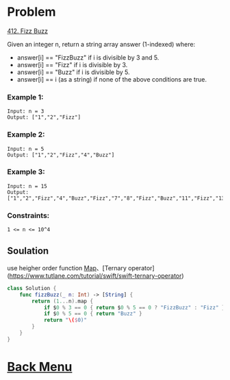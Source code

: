 # Problem
[412. Fizz Buzz](https://leetcode.com/problems/fizz-buzz/)

Given an integer n, return a string array answer (1-indexed) where:

- answer[i] == "FizzBuzz" if i is divisible by 3 and 5.
- answer[i] == "Fizz" if i is divisible by 3.
- answer[i] == "Buzz" if i is divisible by 5.
- answer[i] == i (as a string) if none of the above conditions are true.

### Example 1:
```
Input: n = 3
Output: ["1","2","Fizz"]
```

### Example 2:
```
Input: n = 5
Output: ["1","2","Fizz","4","Buzz"]
```

### Example 3:
```
Input: n = 15
Output: ["1","2","Fizz","4","Buzz","Fizz","7","8","Fizz","Buzz","11","Fizz","13","14","FizzBuzz"]
 ```

### Constraints:
```
1 <= n <= 10^4
```

## Soulation

use heigher order function [Map](https://developer.apple.com/documentation/swift/array/map(_:)-87c4d)、[Ternary operator](https://www.tutlane.com/tutorial/swift/swift-ternary-operator)

```swift 
class Solution {
    func fizzBuzz(_ n: Int) -> [String] {
        return (1...n).map {
            if $0 % 3 == 0 { return $0 % 5 == 0 ? "FizzBuzz" : "Fizz" }
            if $0 % 5 == 0 { return "Buzz" }
            return "\($0)"
        }
    }
}
````

# [Back Menu](./README.md#Easy)